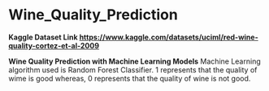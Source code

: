# Wine_Quality_Prediction
**Kaggle Dataset Link https://www.kaggle.com/datasets/uciml/red-wine-quality-cortez-et-al-2009**

**Wine Quality Prediction with Machine Learning Models**
Machine Learning algorithm used is Random Forest Classifier.
1 represents that the quality of wime is good whereas, 0 represents that the quality of wine is not good.
